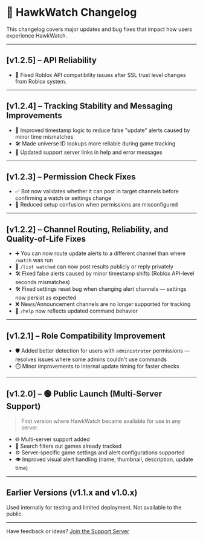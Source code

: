 # 📝 HawkWatch Changelog

This changelog covers major updates and bug fixes that impact how users experience HawkWatch.

---

## [v1.2.5] – API Reliability

- 🔐 Fixed Roblox API compatibility issues after SSL trust level changes from Roblox system.

---

## [v1.2.4] – Tracking Stability and Messaging Improvements

- 🧭 Improved timestamp logic to reduce false "update" alerts caused by minor time mismatches
- 🛠️ Made universe ID lookups more reliable during game tracking
- 🔗 Updated support server links in help and error messages

---

## [v1.2.3] – Permission Check Fixes

- ✅ Bot now validates whether it can post in target channels before confirming a watch or settings change
- 🧪 Reduced setup confusion when permissions are misconfigured

---

## [v1.2.2] – Channel Routing, Reliability, and Quality-of-Life Fixes

- ➕ You can now route update alerts to a different channel than where `/watch` was run
- 💬 `/list watched` can now post results publicly or reply privately
- 🛠️ Fixed false alerts caused by minor timestamp shifts (Roblox API-level seconds mismatches)
- 🛠️ Fixed settings reset bug when changing alert channels — settings now persist as expected
- ❌ News/Announcement channels are no longer supported for tracking
- 🔄 `/help` now reflects updated command behavior

---

## [v1.2.1] – Role Compatibility Improvement

- 🛡️ Added better detection for users with `administrator` permissions — resolves issues where some admins couldn't use commands
- ⏱️ Minor improvements to internal update timing for faster checks

---

## [v1.2.0] – 🟢 Public Launch (Multi-Server Support)

> First version where HawkWatch became available for use in any server.

- 🌐 Multi-server support added
- 🔎 Search filters out games already tracked
- ⚙️ Server-specific game settings and alert configurations supported
- 👁️ Improved visual alert handling (name, thumbnail, description, update time)

---

## Earlier Versions (v1.1.x and v1.0.x)

Used internally for testing and limited deployment. Not available to the public.

---

Have feedback or ideas? [Join the Support Server](https://discord.gg/fxhXWgxcHV)
